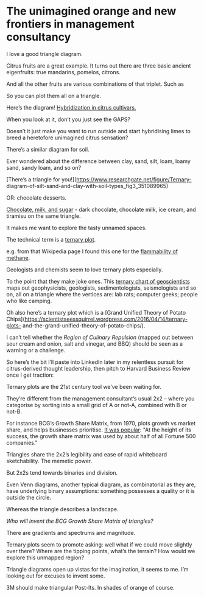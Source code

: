 # The unimagined orange and new frontiers in management consultancy

I love a good triangle diagram.

Citrus fruits are a great example. It turns out there are three basic ancient
eigenfruits: true mandarins, pomelos, citrons.

And all the other fruits are various combinations of that triplet. Such as

So you can plot them all on a triangle.

Here’s the diagram! [Hybridization in citrus
cultivars.](https://commons.wikimedia.org/wiki/File:Citrus_tern_cb_simplified_1.svg)

When you look at it, don’t you just see the GAPS?

Doesn’t it just make you want to run outside and start hybridising limes to
breed a heretofore unimagined citrus sensation?

There’s a similar diagram for soil.

Ever wondered about the difference between clay, sand, silt, loam, loamy sand,
sandy loam, and so on?

[There’s a triangle for you!](https://www.researchgate.net/figure/Ternary-
diagram-of-silt-sand-and-clay-with-soil-types_fig3_351089965)

OR: chocolate desserts.

[Chocolate, milk, and
sugar](https://serc.carleton.edu/details/images/269326.html) \- dark
chocolate, chocolate milk, ice cream, and tiramisu on the same triangle.

It makes me want to explore the tasty unnamed spaces.

The technical term is a [ternary
plot](https://en.wikipedia.org/wiki/Ternary_plot).

e.g. from that Wikipedia page I found this one for the [flammability of
methane](https://en.wikipedia.org/wiki/Flammability_diagram).

Geologists and chemists seem to love ternary plots especially.

To the point that they make joke ones. This [ternary chart of
geoscientists](https://www.reddit.com/r/geology/comments/av6wyp/ternary_chart_of_geoscientists/)
maps out geophysicists, geologists, sedimentologists, seismologists and so on,
all on a triangle where the vertices are: lab rats; computer geeks; people who
like camping.

Oh also here’s a ternary plot which is a [Grand Unified Theory of Potato
Chips](https://scientistseessquirrel.wordpress.com/2016/04/14/ternary-plots-
and-the-grand-unified-theory-of-potato-chips/).

I can’t tell whether the _Region of Culinary Repulsion_ (mapped out between
sour cream and onion, salt and vinegar, and BBQ) should be seen as a warning
or a challenge.

So here’s the bit I’ll paste into LinkedIn later in my relentless pursuit for
citrus-derived thought leadership, then pitch to Harvard Business Review once
I get traction:

Ternary plots are the 21st century tool we’ve been waiting for.

They’re different from the management consultant’s usual 2x2 – where you
categorise by sorting into a small grid of A or not-A, combined with B or
not-B.

For instance BCG’s Growth Share Matrix, from 1970, plots growth vs market
share, and helps businesses prioritise. [It was
popular](https://www.bcg.com/about/overview/our-history/growth-share-matrix):
"At the height of its success, the growth share matrix was used by about half
of all Fortune 500 companies."

Triangles share the 2x2’s legibility and ease of rapid whiteboard
sketchability. The memetic power.

But 2x2s tend towards binaries and division.

Even Venn diagrams, another typical diagram, as combinatorial as they are,
have underlying binary assumptions: something possesses a quality or it is
outside the circle.

Whereas the triangle describes a landscape.

_Who will invent the BCG Growth Share Matrix of triangles?_

There are gradients and spectrums and magnitude.

Ternary plots seem to promote asking: well what if we could move slightly over
there? Where are the tipping points, what’s the terrain? How would we explore
this unmapped region?

Triangle diagrams open up vistas for the imagination, it seems to me. I’m
looking out for excuses to invent some.

3M should make triangular Post-Its. In shades of orange of course.
